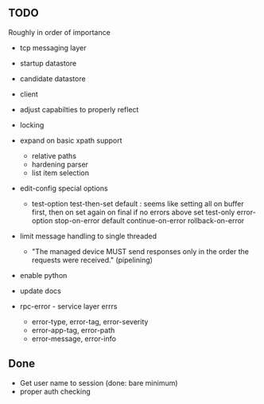 ## TODO
Roughly in order of importance

* tcp messaging layer
* startup datastore
* candidate datastore
* client
* adjust capabilties to properly reflect
* locking
* expand on basic xpath support
  - relative paths
  - hardening parser
  - list item selection
* edit-config special options
   - test-option
      test-then-set  default : seems like setting all on buffer first, then on 
                               set again on final if no errors above
      set
      test-only
    error-option
      stop-on-error    default
      continue-on-error
      rollback-on-error
* limit message handling to single threaded
  * "The managed device MUST send responses only in the order the requests were received." (pipelining)
* enable python
* update docs

* rpc-error - service layer errrs
  * error-type, error-tag, error-severity
  * error-app-tag, error-path
  * error-message, error-info

## Done
* Get user name to session (done: bare minimum)
* proper auth checking
